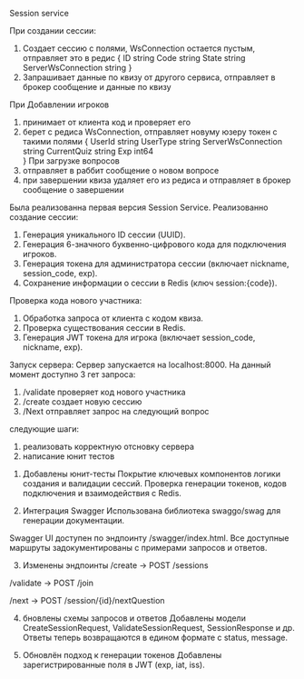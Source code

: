 Session service

При создании сессии:
1) Создает сессию с полями, WsConnection остается пустым, отправляет это в редис
{
   ID    string
   Code  string 
   State string
   ServerWsConnection string
}
2) Запрашивает данные по квизу от другого сервиса, отправляет в брокер сообщение и данные по квизу

При Добавлении игроков
1) принимает от клиента код и проверяет его
2) берет с редиса WsConnection, отправляет новуму юзеру токен с такими полями
{
   UserId             string 
   UserType           string 
   ServerWsConnection string 
   CurrentQuiz        string 
   Exp                int64  
}
При загрузке вопросов 
1) отправляет в раббит сообщение о новом вопросе
2) при завершении квиза удаляет его из редиса и отправляет в брокер сообщение о завершении


Была реализованна первая версия Session Service.
Реализованно создание сессии:
1) Генерация уникального ID сессии (UUID).
2) Генерация 6-значного буквенно-цифрового кода для подключения игроков.
3) Генерация токена для администратора сессии (включает nickname, session_code, exp).
4) Сохранение информации о сессии в Redis (ключ session:{code}).

Проверка кода нового участника:
1) Обработка запроса от клиента с кодом квиза.
2) Проверка существования сессии в Redis.
3) Генерация JWT токена для игрока (включает session_code, nickname, exp).

Запуск сервера:
Сервер запускается на localhost:8000. На данный момент доступно 3 гет запроса:
1) /validate проверяет код нового участника
2) /create создает новую сессию
3) /Next отправляет запрос на следующий вопрос

следующие шаги:
1) реализовать корректную отсновку сервера
2) написание юнит тестов


1. Добавлены юнит-тесты
Покрытие ключевых компонентов логики создания и валидации сессий.
Проверка генерации токенов, кодов подключения и взаимодействия с Redis.

2. Интеграция Swagger
Использована библиотека swaggo/swag для генерации документации.

Swagger UI доступен по эндпоинту /swagger/index.html.
Все доступные маршруты задокументированы с примерами запросов и ответов.

3. Изменены эндпоинты
/create → POST /sessions

/validate → POST /join

/next → POST /session/{id}/nextQuestion

4. бновлены схемы запросов и ответов
Добавлены модели CreateSessionRequest, ValidateSessionRequest, SessionResponse и др.
Ответы теперь возвращаются в едином формате с status, message.

5.  Обновлён подход к генерации токенов
Добавлены зарегистрированные поля в JWT (exp, iat, iss).
